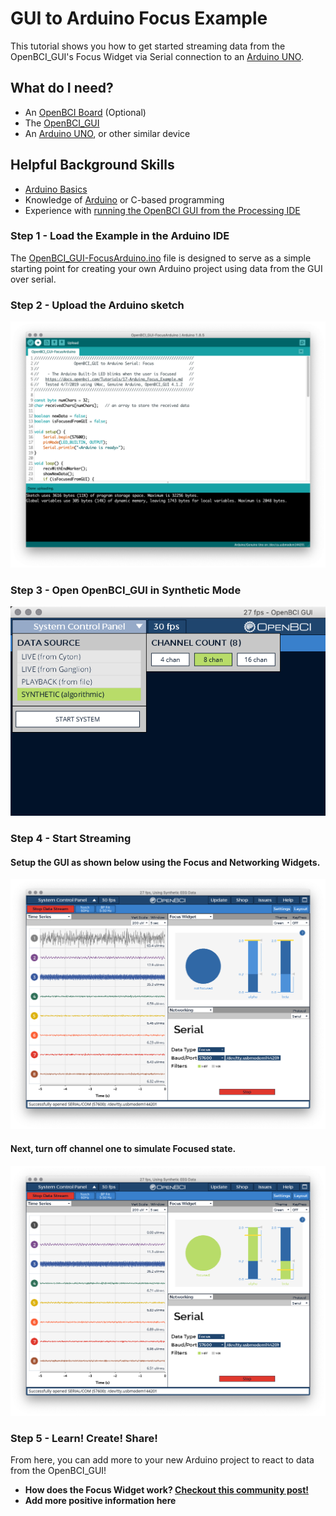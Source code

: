 # GUI to Arduino Focus Example

This tutorial shows you how to get started streaming data from the OpenBCI_GUI's Focus Widget via Serial connection to an [Arduino UNO](https://store.arduino.cc/usa/arduino-uno-rev3).

## What do I need?
- An [OpenBCI Board](https://shop.openbci.com/collections/frontpage) (Optional)
- The [OpenBCI_GUI]((https://github.com/OpenBCI/OpenBCI_GUI/releases/latest))
- An [Arduino UNO](https://store.arduino.cc/usa/arduino-uno-rev3), or other similar device




## Helpful Background Skills

* [Arduino Basics](https://www.arduino.cc/en/Guide/HomePage)
* Knowledge of [Arduino](https://www.arduino.cc/reference/en/) or C-based programming
* Experience with [running the OpenBCI GUI from the Processing IDE](https://docs.openbci.com/OpenBCI%20Software/01-OpenBCI_GUI#the-openbci-gui-running-the-openbci-gui-from-the-processing-ide)


### Step 1 - Load the Example in the Arduino IDE

The [OpenBCI_GUI-FocusArduino.ino](../assets/files/OpenBCI_GUI-FocusArduino/OpenBCI_GUI-FocusArduino.ino) file is designed to serve as a simple starting point for creating your own Arduino project using data from the GUI over serial.


### Step 2 - Upload the Arduino sketch

![OpenBCI Serial Not Focused](../assets/images/gui_arduino_uploadArduinoSketch.png)


### Step 3 - Open OpenBCI_GUI in Synthetic Mode
![OpenBCI Serial Not Focused](../assets/images/gui_arduino_selectSyntheticMode.png)


### Step 4 - Start Streaming

#### Setup the GUI as shown below using the Focus and Networking Widgets.
![OpenBCI Serial Not Focused](../assets/images/gui_arduino_serial_notFocused.png)
#### Next, turn off channel one to simulate Focused state.
![OpenBCI Serial Not Focused](../assets/images/gui_arduino_serial_Focused.png)



### Step 5 - Learn! Create! Share!

From here, you can add more to your new Arduino project to react to data from the OpenBCI_GUI!

 - **How does the Focus Widget work? [Checkout this community post!](https://openbci.com/community/using-openbci-guis-focus-widget-to-harness-alpha-and-beta-waves/)**
  - **Add more positive information here**

